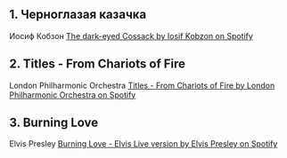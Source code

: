 ## 1. Черноглазая казачка
Иосиф Кобзон
[The dark-eyed Cossack by Iosif Kobzon on Spotify](http://open.spotify.com/track/1yO7FqItbWVjz5UPzE3KVL)


## 2. Titles - From Chariots of Fire 
London Philharmonic Orchestra
[Titles - From Chariots of Fire by London Philharmonic Orchestra on Spotify](http://open.spotify.com/track/7mOqgGGGGecoV3an3OcJnu)


## 3. Burning Love 
Elvis Presley 
[Burning Love - Elvis Live version by Elvis Presley on Spotify](http://open.spotify.com/track/7mnx3WBdODknsXsePsN2YM)
